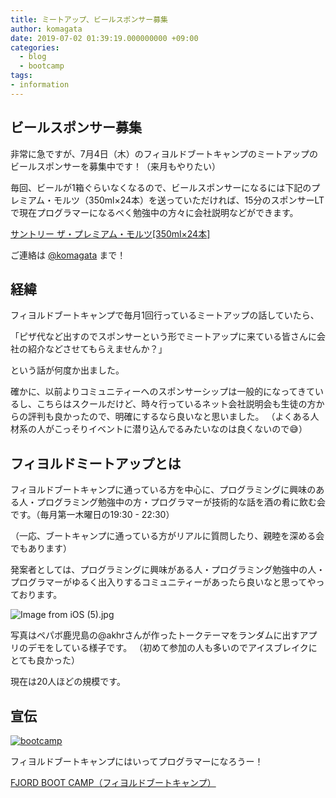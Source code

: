 ```yaml
---
title: ミートアップ、ビールスポンサー募集
author: komagata
date: 2019-07-02 01:39:19.000000000 +09:00
categories:
  - blog
  - bootcamp
tags:
- information
---
```

## ビールスポンサー募集

非常に急ですが、7月4日（木）のフィヨルドブートキャンプのミートアップのビールスポンサーを募集中です！（来月もやりたい）

毎回、ビールが1箱ぐらいなくなるので、ビールスポンサーになるには下記のプレミアム・モルツ（350ml×24本）を送っていただければ、15分のスポンサーLTで現在プログラマーになるべく勉強中の方々に会社説明などができます。

[サントリー ザ・プレミアム・モルツ\[350ml×24本\]](https://www.amazon.co.jp/dp/B01MY4E5A6/)

ご連絡は [@komagata](https://twitter.com/komagata) まで！

## 経緯

フィヨルドブートキャンプで毎月1回行っているミートアップの話していたら、

「ピザ代など出すのでスポンサーという形でミートアップに来ている皆さんに会社の紹介などさせてもらえませんか？」

という話が何度か出ました。

確かに、以前よりコミュニティーへのスポンサーシップは一般的になってきているし、こちらはスクールだけど、時々行っているネット会社説明会も生徒の方からの評判も良かったので、明確にするなら良いなと思いました。
（よくある人材系の人がこっそりイベントに潜り込んでるみたいなのは良くないので😅）

## フィヨルドミートアップとは

フィヨルドブートキャンプに通っている方を中心に、プログラミングに興味のある人・プログラミング勉強中の方・プログラマーが技術的な話を酒の肴に飲む会です。（毎月第一木曜日の19:30 - 22:30）

（一応、ブートキャンプに通っている方がリアルに質問したり、親睦を深める会でもあります）

発案者としては、プログラミングに興味がある人・プログラミング勉強中の人・プログラマーがゆるく出入りするコミュニティーがあったら良いなと思ってやっております。

![Image from iOS (5).jpg](https://bootcamp.fjord.jp/rails/active_storage/blobs/eyJfcmFpbHMiOnsibWVzc2FnZSI6IkJBaHBBNGlmQVE9PSIsImV4cCI6bnVsbCwicHVyIjoiYmxvYl9pZCJ9fQ==--2b8fb40854eb29c2fc6b54811a706f425bfb5bb7/Image%20from%20iOS%20(5).jpg)

写真はペパボ鹿児島の@akhrさんが作ったトークテーマをランダムに出すアプリのデモをしている様子です。
（初めて参加の人も多いのでアイスブレイクにとても良かった）

現在は20人ほどの規模です。

## 宣伝

[![bootcamp](https://i.gyazo.com/b96594d8b4f35482f81bf33d65680022.png)](https://bootcamp.fjord.jp)

フィヨルドブートキャンプにはいってプログラマーになろうー！

[FJORD BOOT CAMP（フィヨルドブートキャンプ）](https://bootcamp.fjord.jp/welcome)
